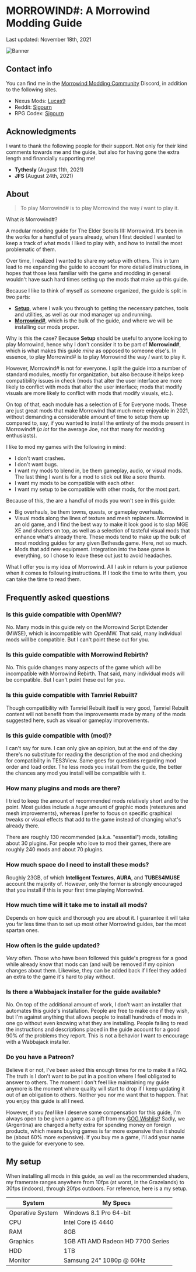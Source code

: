 # MORROWIND#: A Morrowind Modding Guide

Last updated: November 18th, 2021

![Banner](https://raw.githubusercontent.com/Sigourn/morrowind-sharp/master/Main%20Banner.jpg)

## Contact info

You can find me in the [Morrowind Modding Community](https://discord.me/mwmods) Discord, in addition to the following sites.

- Nexus Mods: [Lucas9](https://www.nexusmods.com/morrowind/users/14600469)
- Reddit: [Sigourn](https://www.reddit.com/user/Sigourn)
- RPG Codex: [Sigourn](https://rpgcodex.net/forums/index.php?members/sigourn.21476/)

## Acknowledgments

I want to thank the following people for their support. Not only for their kind comments towards me and the guide, but also for having gone the extra length and financially supporting me!

- **Tythesly** (August 11th, 2021)
- **JFS** (August 24th, 2021)

## About

> To play Morrowind# is to play Morrowind the way *I* want to play it.

What *is* Morrowind#?

A modular modding guide for The Elder Scrolls III: Morrowind. It's been in the works for a handful of years already, when I first decided I wanted to keep a track of what mods I liked to play with, and how to install the most problematic of them.

Over time, I realized I wanted to share my setup with others. This in turn lead to me expanding the guide to account for more detailed instructions, in hopes that those less familiar with the game and modding in general wouldn't have such hard times setting up the mods that make up this guide.

Because I like to think of myself as someone organized, the guide is split in two parts:

- [**Setup**](https://github.com/Sigourn/morrowind-sharp/blob/master/setup.md#morrowind-setup), where I walk you through to getting the necessary patches, tools and utilities, as well as our mod manager up and running.
- [**Morrowind#**](https://github.com/Sigourn/morrowind-sharp/blob/master/mw%23.md#morrowind), which is the bulk of the guide, and where we will be installing our mods proper.

Why is this the case? Because **Setup** should be useful to anyone looking to play Morrowind, hence why I don't consider it to be part of **Morrowind#**, which is what makes this guide *mine* as opposed to someone else's. In essence, to play Morrowind# is to play Morrowind the way *I* want to play it.

However, Morrowind# is not for everyone. I split the guide into a number of standard modules, mostly for organization, but also because it helps keep compatibility issues in check (mods that alter the user interface are more likely to conflict with mods that alter the user interface; mods that modify visuals are more likely to conflict with mods that modify visuals, etc.).

On top of that, each module has a selection of E for Everyone mods. These are just great mods that make Morrowind that much more enjoyable in 2021, without demanding a considerable amount of time to setup them up compared to, say, if you wanted to install the entirety of the mods present in Morrowind# (*a lot* for the average Joe, not that many for modding enthusiasts).

I like to mod my games with the following in mind:

- I don't want crashes.
- I don't want bugs.
- I want my mods to blend in, be them gameplay, audio, or visual mods. The last thing I want is for a mod to stick out like a sore thumb.
- I want my mods to be compatible with each other.
- I want my setup to be compatible with other mods, for the most part.

Because of this, the are a handful of mods you won't see in this guide:

- Big overhauls, be them towns, quests, or gameplay overhauls.
- Visual mods along the lines of texture and mesh replacers. Morrowind is an old game, and I find the best way to make it look good is to slap MGE XE and shaders on top, as well as a selection of tasteful visual mods that enhance what's already there. These mods tend to make up the bulk of most modding guides for any given Bethesda game. Here, not so much.
- Mods that add new equipment. Integration into the base game is everything, so I chose to leave these out just to avoid headaches.

What I offer you is my idea of Morrowind. All I ask in return is your patience when it comes to following instructions. If I took the time to write them, you can take the time to read them.

## Frequently asked questions

### Is this guide compatible with OpenMW?

No. Many mods in this guide rely on the Morrowind Script Extender (MWSE), which is incompatible with OpenMW. That said, many individual mods will be compatible. But I can't point these out for you.

### Is this guide compatible with Morrowind Rebirth?

No. This guide changes many aspects of the game which will be incompatible with Morrowind Rebirth. That said, many individual mods will be compatible. But I can't point these out for you.

### Is this guide compatible with Tamriel Rebuilt?

Though compatibility with Tamriel Rebuilt itself is very good, Tamriel Rebuilt content will not benefit from the improvements made by many of the mods suggested here, such as visual or gameplay improvements.

### Is this guide compatible with (mod)?

I can't say for sure. I can only give an opinion, but at the end of the day there's no substitute for reading the description of the mod and checking for compatibility in TES3View. Same goes for questions regarding mod order and load order. The less mods you install from the guide, the better the chances any mod you install will be compatible with it.

### How many plugins and mods are there?

I tried to keep the amount of recommended mods relatively short and to the point. Most guides include a *huge* amount of graphic mods (retextures and mesh improvements), whereas I prefer to focus on specific graphical tweaks or visual effects that add to the game instead of changing what's already there.

There are roughly 130 recommended (a.k.a. "essential") mods, totalling about 30 plugins. For people who love to mod their games, there are roughly 240 mods and about 70 plugins.

### How much space do I need to install these mods?

Roughly 23GB, of which **Intelligent Textures**, **AURA**, and **TUBES4MUSE** account the majority of. However, only the former is strongly encouraged that you install if this is your first time playing Morrowind.

### How much time will it take me to install all mods?

Depends on how quick and thorough you are about it. I guarantee it will take you far less time than to set up most other Morrowind guides, bar the most spartan ones.

### How often is the guide updated?

*Very* often. Those who have been followed this guide's progress for a good while already know that mods can (and *will*) be removed if my opinion changes about them. Likewise, they can be added back if I feel they added an extra to the game it's hard to play without.

### Is there a Wabbajack installer for the guide available?

No. On top of the additional amount of work, I don't want an installer that automates this guide's installation. People are free to make one if they wish, but I'm against anything that allows people to install hundreds of mods in one go without even knowing what they are installing. People failing to read the instructions and descriptions placed in the guide account for a good 90% of the problems they report. This is not a behavior I want to encourage with a Wabbajack installer.

### Do you have a Patreon?

Believe it or not, I've been asked this enough times for me to make it a FAQ. The truth is I don't want to be put in a position where I feel obligated to answer to others. The moment I don't feel like maintaining my guide anymore is the moment where quality will start to drop if I keep updating it out of an obligation to others. Neither you nor me want that to happen. That you enjoy this guide is all I need.

However, if you *feel* like I deserve some compensation for this guide, I'm always open to be given a game as a gift from my [GOG Wishlist](https://www.gog.com/u/Lucas9/wishlist)! Sadly, we (Argentina) are charged a hefty extra for spending money on foreign products, which means buying games is far more expensive than it should be (about 60% more expensive). If you buy me a game, I'll add your name to the guide for everyone to see.

## My setup

When installing all mods in this guide, as well as the recommended shaders, my framerate ranges anywhere from 10fps (at worst, in the Grazelands) to 30fps (indoors), through 20fps outdoors. For reference, here is a my setup.

System | My Specs
------------ | -------------
Operative System | Windows 8.1 Pro 64-bit
CPU | Intel Core i5 4440
RAM | 8GB
Graphics | 1GB ATI AMD Radeon HD 7700 Series
HDD | 1TB
Monitor | Samsung 24" 1080p @ 60Hz

